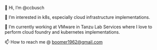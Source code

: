 👋 Hi, I’m @ccbusch

👀 I’m interested in k8s, especially cloud infrastructure implementations.

🌱 I’m currently working at VMware in Tanzu Lab Services where I love to perform cloud foundry and kubernetes implementations.

📫 How to reach me @ boomer1962@gmail.com

<!---
ccbusch/ccbusch is a ✨ special ✨ repository because its `README.md` (this file) appears on your GitHub profile.
You can click the Preview link to take a look at your changes.
--->
